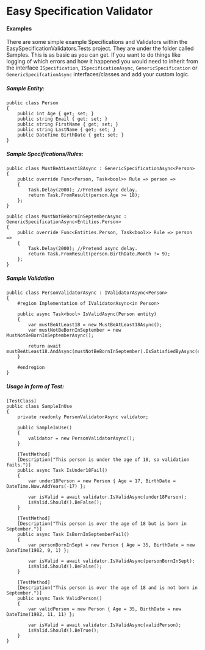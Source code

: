 ﻿# Easy Specification Validator

#### Examples

There are some simple example Specifications and Validators within the EasySpecificationValidators.Tests project.
They are under the folder called Samples. This is as basic as you can get. If you want to do things like logging of which errors
and how it happened you would need to inherit from the interface `ISpecification`, `ISpecificationAsync`, `GenericSpecification`
or `GenericSpecifcationAsync` interfaces/classes and add your custom logic.

##### Sample Entity:

```CSharp
public class Person
{
    public int Age { get; set; }
    public string Email { get; set; }
    public string FirstName { get; set; }
    public string LastName { get; set; }
    public DateTime BirthDate { get; set; }
}
```

##### Sample Specifications/Rules:

```CSharp
public class MustBeAtLeast18Async : GenericSpecificationAsync<Person>
{
    public override Func<Person, Task<bool>> Rule => person =>
    {
        Task.Delay(2000); //Pretend async delay.
        return Task.FromResult(person.Age >= 18);
    };
}

public class MustNotBeBornInSeptemberAsync : GenericSpecificationAsync<Entities.Person>
{
    public override Func<Entities.Person, Task<bool>> Rule => person =>
    {
        Task.Delay(2000); //Pretend async delay.
        return Task.FromResult(person.BirthDate.Month != 9);
    };
}
```

##### Sample Validation

```CSharp
public class PersonValidatorAsync : IValidatorAsync<Person>
{
    #region Implementation of IValidatorAsync<in Person>

    public async Task<bool> IsValidAsync(Person entity)
    {
        var mustBeAtLeast18 = new MustBeAtLeast18Async();
        var mustNotBeBornInSeptember = new MustNotBeBornInSeptemberAsync();

        return await mustBeAtLeast18.AndAsync(mustNotBeBornInSeptember).IsSatisfiedByAsync(entity);
    }

    #endregion
}
```

##### Usage in form of Test:
```CSharp
[TestClass]
public class SampleInUse
{
    private readonly PersonValidatorAsync validator;

    public SampleInUse()
    {
        validator = new PersonValidatorAsync();
    }

    [TestMethod]
    [Description("This person is under the age of 18, so validation fails.")]
    public async Task IsUnder18Fail()
    {
        var under18Person = new Person { Age = 17, BirthDate = DateTime.Now.AddYears(-17) };

        var isValid = await validator.IsValidAsync(under18Person);
        isValid.Should().BeFalse();
    }

    [TestMethod]
    [Description("This person is over the age of 18 but is born in September.")]
    public async Task IsBornInSeptemberFail()
    {
        var personBornInSept = new Person { Age = 35, BirthDate = new DateTime(1982, 9, 1) };

        var isValid = await validator.IsValidAsync(personBornInSept);
        isValid.Should().BeFalse();
    }

    [TestMethod]
    [Description("This person is over the age of 18 and is not born in September.")]
    public async Task ValidPerson()
    {
        var validPerson = new Person { Age = 35, BirthDate = new DateTime(1982, 11, 11) };

        var isValid = await validator.IsValidAsync(validPerson);
        isValid.Should().BeTrue();
    }
}
```

